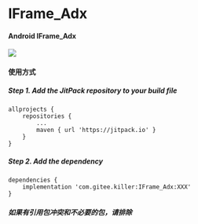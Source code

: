 # IFrame_Adx
#### Android IFrame_Adx

[![](https://jitpack.io/v/com.gitee.killer/IFrame_Adx.svg)](https://jitpack.io/#com.gitee.killer/IFrame_Adx)



#### 使用方式

##### Step 1. Add the JitPack repository to your build file

~~~
allprojects {
    repositories {
        ...
        maven { url 'https://jitpack.io' }
    }
}
~~~

##### Step 2. Add the dependency
~~~
dependencies {
    implementation 'com.gitee.killer:IFrame_Adx:XXX'
}

~~~

##### 如果有引用包冲突和不必要的包，请排除

